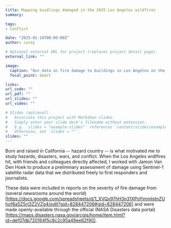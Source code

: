 ```yaml
---
title: Mapping buidlings damaged in the 2025 Los Angeles wildfires
summary:

tags:
- Conflict

date: "2025-01-14T00:00:00Z"
author: corey

# Optional external URL for project (replaces project detail page).
external_link: ""

image:
  caption: "Our data on fire damage to buildings in Los Angeles on the front page of the January 14th, 2025 New York Times."
  focal_point: Smart

links:
url_code: ""
url_pdf: ""
url_slides: ""
url_video: ""

# Slides (optional).
#   Associate this project with Markdown slides.
#   Simply enter your slide deck's filename without extension.
#   E.g. `slides = "example-slides"` references `content/slides/example-slides.md`.
#   Otherwise, set `slides = ""`.
slides: ""
---
```


Born and raised in California --  hazard country -- is what motivated me to study hazards, disasters, wars, and conflict. When the Los Angeles widlfires hit, with friends and colleagues directly affected, I worked with Jamon Van Den Hoek to produce a preliminary assessment of damage using Sentinel-1 satellite radar data that we distributed freely to first responders and journalists.

These data were included in reports on the severity of fire damage from (several newsrooms around the world)[https://docs.google.com/spreadsheets/d/1_XVQx97hH3n31XPoYimmIstnZUhof8a5Z5rt3Z2VZg4/edit?gid=828447206#gid=828447206] and were made openly-available through the official (NASA Disasters data portal)[https://maps.disasters.nasa.gov/arcgis/home/item.html?id=def07db720164f5c8c2c95a49ee62f90].